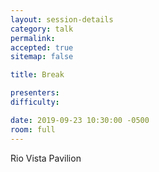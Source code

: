 ```yaml
---
layout: session-details
category: talk
permalink:
accepted: true
sitemap: false

title: Break

presenters:
difficulty:

date: 2019-09-23 10:30:00 -0500
room: full
---
```

Rio Vista Pavilion
